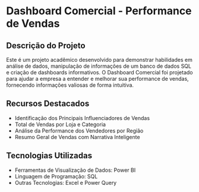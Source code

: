 # Dashboard Comercial - Performance de Vendas

## Descrição do Projeto
Este é um projeto acadêmico desenvolvido para demonstrar habilidades em análise de dados, manipulação de informações de um banco de dados SQL e criação de dashboards informativos. O Dashboard Comercial foi projetado para ajudar a empresa a entender e melhorar sua performance de vendas, fornecendo informações valiosas de forma intuitiva.

## Recursos Destacados
- Identificação dos Principais Influenciadores de Vendas
- Total de Vendas por Loja e Categoria
- Análise da Performance dos Vendedores por Região
- Resumo Geral de Vendas com Narrativa Inteligente

## Tecnologias Utilizadas
- Ferramentas de Visualização de Dados: Power BI
- Linguagem de Programação: SQL
- Outras Tecnologias: Excel e Power Query
